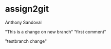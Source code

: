# assign2git
Anthony Sandoval


"This is a change on new branch"
"first comment"

"testbranch change"

